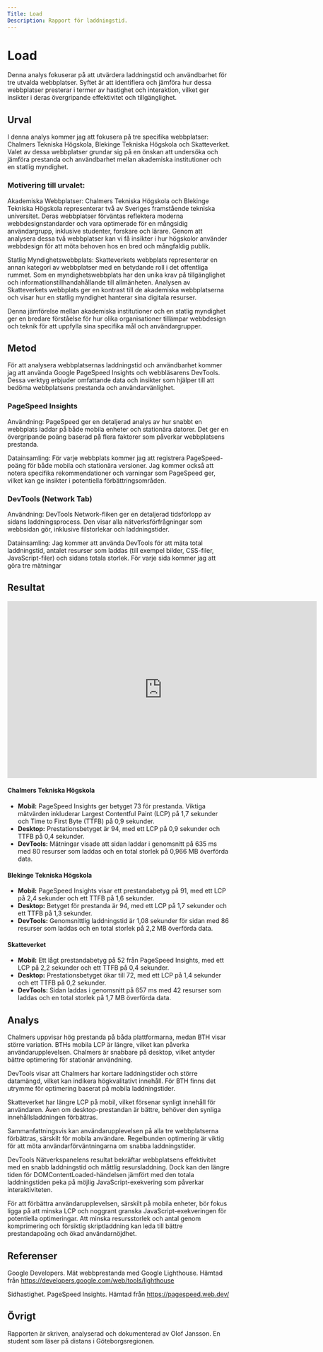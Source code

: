 ```yaml
---
Title: Load
Description: Rapport för laddningstid.
---
```

Load
=======================

Denna analys fokuserar på att utvärdera laddningstid och användbarhet för tre utvalda webbplatser. Syftet är att identifiera och jämföra hur dessa webbplatser presterar i termer av hastighet och interaktion, vilket ger insikter i deras övergripande effektivitet och tillgänglighet.

Urval
-----------------------

I denna analys kommer jag att fokusera på tre specifika webbplatser: Chalmers Tekniska Högskola, Blekinge Tekniska Högskola och Skatteverket. Valet av dessa webbplatser grundar sig på en önskan att undersöka och jämföra prestanda och användbarhet mellan akademiska institutioner och en statlig myndighet.

### Motivering till urvalet:
Akademiska Webbplatser: Chalmers Tekniska Högskola och Blekinge Tekniska Högskola representerar två av Sveriges framstående tekniska universitet. Deras webbplatser förväntas reflektera moderna webbdesignstandarder och vara optimerade för en mångsidig användargrupp, inklusive studenter, forskare och lärare. Genom att analysera dessa två webbplatser kan vi få insikter i hur högskolor använder webbdesign för att möta behoven hos en bred och mångfaldig publik.

Statlig Myndighetswebbplats: Skatteverkets webbplats representerar en annan kategori av webbplatser med en betydande roll i det offentliga rummet. Som en myndighetswebbplats har den unika krav på tillgänglighet och informationstillhandahållande till allmänheten. Analysen av Skatteverkets webbplats ger en kontrast till de akademiska webbplatserna och visar hur en statlig myndighet hanterar sina digitala resurser.

Denna jämförelse mellan akademiska institutioner och en statlig myndighet ger en bredare förståelse för hur olika organisationer tillämpar webbdesign och teknik för att uppfylla sina specifika mål och användargrupper.


Metod
-----------------------

För att analysera webbplatsernas laddningstid och användbarhet kommer jag att använda Google PageSpeed Insights och webbläsarens DevTools. Dessa verktyg erbjuder omfattande data och insikter som hjälper till att bedöma webbplatsens prestanda och användarvänlighet.
### PageSpeed Insights
Användning: PageSpeed ger en detaljerad analys av hur snabbt en webbplats laddar på både mobila enheter och stationära datorer. Det ger en övergripande poäng baserad på flera faktorer som påverkar webbplatsens prestanda.

Datainsamling: För varje webbplats kommer jag att registrera PageSpeed-poäng för både mobila och stationära versioner. Jag kommer också att notera specifika rekommendationer och varningar som PageSpeed ger, vilket kan ge insikter i potentiella förbättringsområden.
### DevTools (Network Tab)
Användning: DevTools Network-fliken ger en detaljerad tidsförlopp av sidans laddningsprocess. Den visar alla nätverksförfrågningar som webbsidan gör, inklusive filstorlekar och laddningstider.

Datainsamling: Jag kommer att använda DevTools för att mäta total laddningstid, antalet resurser som laddas (till exempel bilder, CSS-filer, JavaScript-filer) och sidans totala storlek. För varje sida kommer jag att göra tre mätningar

Resultat
-----------------------

<div class="embed-container">
  <iframe width="700" height="400" src="https://docs.google.com/spreadsheets/d/e/2PACX-1vQv05aYqi2AwFz8-iwUuskk8EfDGk-dIY2xtLwQ0ESDB91TaYYzEQClTvIzqH7hVvHYT96y5WLY6sEH/pubhtml" title="Web result" frameborder="0" allowfullscreen></iframe>
</div>

#### Chalmers Tekniska Högskola
- <strong>Mobil:</strong> PageSpeed Insights ger betyget 73 för prestanda. Viktiga mätvärden inkluderar Largest Contentful Paint (LCP) på 1,7 sekunder och Time to First Byte (TTFB) på 0,9 sekunder.
- <strong>Desktop:</strong> Prestationsbetyget är 94, med ett LCP på 0,9 sekunder och TTFB på 0,4 sekunder.
- <strong>DevTools:</strong> Mätningar visade att sidan laddar i genomsnitt på 635 ms med 80 resurser som laddas och en total storlek på 0,966 MB överförda data.

#### Blekinge Tekniska Högskola
- <strong>Mobil:</strong> PageSpeed Insights visar ett prestandabetyg på 91, med ett LCP på 2,4 sekunder och ett TTFB på 1,6 sekunder.
- <strong>Desktop:</strong> Betyget för prestanda är 94, med ett LCP på 1,7 sekunder och ett TTFB på 1,3 sekunder.
- <strong>DevTools:</strong> Genomsnittlig laddningstid är 1,08 sekunder för sidan med 86 resurser som laddas och en total storlek på 2,2 MB överförda data.

#### Skatteverket
- <strong>Mobil:</strong> Ett lågt prestandabetyg på 52 från PageSpeed Insights, med ett LCP på 2,2 sekunder och ett TTFB på 0,4 sekunder.
- <strong>Desktop:</strong> Prestationsbetyget ökar till 72, med ett LCP på 1,4 sekunder och ett TTFB på 0,2 sekunder.
- <strong>DevTools:</strong> Sidan laddas i genomsnitt på 657 ms med 42 resurser som laddas och en total storlek på 1,7 MB överförda data.

Analys
-----------------------

Chalmers uppvisar hög prestanda på båda plattformarna, medan BTH visar större variation. BTHs mobila LCP är längre, vilket kan påverka användarupplevelsen. Chalmers är snabbare på desktop, vilket antyder bättre optimering för stationär användning.

DevTools visar att Chalmers har kortare laddningstider och större datamängd, vilket kan indikera högkvalitativt innehåll. För BTH finns det utrymme för optimering baserat på mobila laddningstider.

Skatteverket har längre LCP på mobil, vilket försenar synligt innehåll för användaren. Även om desktop-prestandan är bättre, behöver den synliga innehållsladdningen förbättras.

Sammanfattningsvis kan användarupplevelsen på alla tre webbplatserna förbättras, särskilt för mobila användare. Regelbunden optimering är viktig för att möta användarförväntningarna om snabba laddningstider.

DevTools Nätverkspanelens resultat bekräftar webbplatsens effektivitet med en snabb laddningstid och måttlig resursladdning. Dock kan den längre tiden för DOMContentLoaded-händelsen jämfört med den totala laddningstiden peka på möjlig JavaScript-exekvering som påverkar interaktiviteten.

För att förbättra användarupplevelsen, särskilt på mobila enheter, bör fokus ligga på att minska LCP och noggrant granska JavaScript-exekveringen för potentiella optimeringar. Att minska resursstorlek och antal genom komprimering och försiktig skriptladdning kan leda till bättre prestandapoäng och ökad användarnöjdhet.

Referenser
-----------------------

Google Developers. Mät webbprestanda med Google Lighthouse. Hämtad från https://developers.google.com/web/tools/lighthouse

Sidhastighet. PageSpeed Insights. Hämtad från https://pagespeed.web.dev/

Övrigt
-----------------------

Rapporten är skriven, analyserad och dokumenterad av Olof Jansson. En student som läser på distans i Göteborgsregionen.